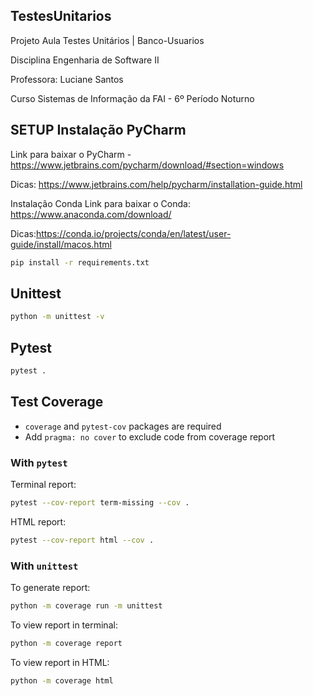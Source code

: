 ## TestesUnitarios
Projeto Aula Testes Unitários | Banco-Usuarios

Disciplina Engenharia de Software II

Professora: Luciane Santos

Curso Sistemas de Informação da FAI - 6º Período Noturno

## SETUP Instalação PyCharm

Link para baixar o PyCharm - https://www.jetbrains.com/pycharm/download/#section=windows

Dicas: https://www.jetbrains.com/help/pycharm/installation-guide.html

Instalação Conda Link para baixar o Conda: https://www.anaconda.com/download/

Dicas:https://conda.io/projects/conda/en/latest/user-guide/install/macos.html


```bash
pip install -r requirements.txt
```

## Unittest

```bash
python -m unittest -v
```

## Pytest

```bash
pytest .
```

## Test Coverage

- `coverage` and `pytest-cov` packages are required
- Add `pragma: no cover` to exclude code from coverage report

### With `pytest`

Terminal report:

 ```bash
pytest --cov-report term-missing --cov .
 ```

HTML report:

```bash
pytest --cov-report html --cov .
```

### With `unittest`

To generate report:

```bash
python -m coverage run -m unittest
```

To view report in terminal:

```bash
python -m coverage report
```

To view report in HTML:

```bash
python -m coverage html
```

